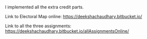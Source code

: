 I implemented all the extra credit parts.

Link to Electoral Map online:
https://deekshachaudhary.bitbucket.io/


Link to all the three assignments:
https://deekshachaudhary.bitbucket.io/allAssignmentsOnline/